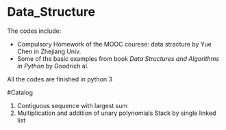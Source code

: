 # Data_Structure

The codes include:

- Compulsory Homework of the MOOC courese: data stracture by Yue Chen in Zhejiang Univ.
- Some of the basic examples from book *Data Structures and Algorithms in Python* by Goodrich al. 

All the codes are finished in python 3

#Catalog
1. Contiguous sequence with largest sum
2. Multiplication and addition of unary polynomials
Stack by single linked list 
